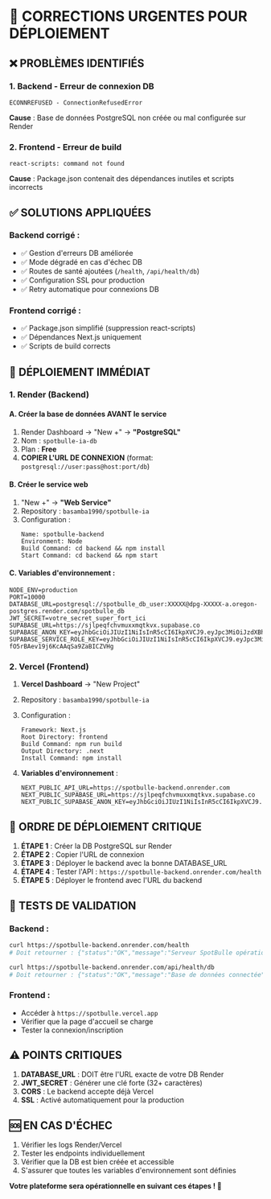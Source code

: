 # 🚨 CORRECTIONS URGENTES POUR DÉPLOIEMENT

## ❌ **PROBLÈMES IDENTIFIÉS**

### 1. **Backend - Erreur de connexion DB**
```
ECONNREFUSED - ConnectionRefusedError
```
**Cause** : Base de données PostgreSQL non créée ou mal configurée sur Render

### 2. **Frontend - Erreur de build**
```
react-scripts: command not found
```
**Cause** : Package.json contenait des dépendances inutiles et scripts incorrects

## ✅ **SOLUTIONS APPLIQUÉES**

### **Backend corrigé** :
- ✅ Gestion d'erreurs DB améliorée
- ✅ Mode dégradé en cas d'échec DB
- ✅ Routes de santé ajoutées (`/health`, `/api/health/db`)
- ✅ Configuration SSL pour production
- ✅ Retry automatique pour connexions DB

### **Frontend corrigé** :
- ✅ Package.json simplifié (suppression react-scripts)
- ✅ Dépendances Next.js uniquement
- ✅ Scripts de build corrects

## 🚀 **DÉPLOIEMENT IMMÉDIAT**

### **1. Render (Backend)**

#### **A. Créer la base de données AVANT le service**
1. Render Dashboard → "New +" → **"PostgreSQL"**
2. Nom : `spotbulle-ia-db`
3. Plan : **Free**
4. **COPIER L'URL DE CONNEXION** (format: `postgresql://user:pass@host:port/db`)

#### **B. Créer le service web**
1. "New +" → **"Web Service"**
2. Repository : `basamba1990/spotbulle-ia`
3. Configuration :
   ```
   Name: spotbulle-backend
   Environment: Node
   Build Command: cd backend && npm install
   Start Command: cd backend && npm start
   ```

#### **C. Variables d'environnement** :
```env
NODE_ENV=production
PORT=10000
DATABASE_URL=postgresql://spotbulle_db_user:XXXXX@dpg-XXXXX-a.oregon-postgres.render.com/spotbulle_db
JWT_SECRET=votre_secret_super_fort_ici
SUPABASE_URL=https://sjlpeqfchvmuxxmqtkvx.supabase.co
SUPABASE_ANON_KEY=eyJhbGciOiJIUzI1NiIsInR5cCI6IkpXVCJ9.eyJpc3MiOiJzdXBhYmFzZSIsInJlZiI6Im55eHRja2pmYWFqaGFjYm94b2pkIiwicm9sZSI6ImFub24iLCJpYXQiOjE3NDYwMzY5OTIsImV4cCI6MjA2MTYxMjk5Mn0.9zpLjXat7L6TvfKQB93ef66bnQZgueAreyGZ8fjlPLA
SUPABASE_SERVICE_ROLE_KEY=eyJhbGciOiJIUzI1NiIsInR5cCI6IkpXVCJ9.eyJpc3MiOiJzdXBhYmFzZSIsInJlZiI6Im55eHRja2pmYWFqaGFjYm94b2pkIiwicm9sZSI6InNlcnZpY2Vfcm9sZSIsImlhdCI6MTc0NjAzNjk5MiwiZXhwIjoyMDYxNjEyOTkyfQ.lGxR0dmDqOkcH-fO5rBAev19j6KcAAqSa9ZaBICZVHg
```

### **2. Vercel (Frontend)**

1. **Vercel Dashboard** → "New Project"
2. Repository : `basamba1990/spotbulle-ia`
3. Configuration :
   ```
   Framework: Next.js
   Root Directory: frontend
   Build Command: npm run build
   Output Directory: .next
   Install Command: npm install
   ```

4. **Variables d'environnement** :
   ```env
   NEXT_PUBLIC_API_URL=https://spotbulle-backend.onrender.com
   NEXT_PUBLIC_SUPABASE_URL=https://sjlpeqfchvmuxxmqtkvx.supabase.co
   NEXT_PUBLIC_SUPABASE_ANON_KEY=eyJhbGciOiJIUzI1NiIsInR5cCI6IkpXVCJ9.eyJpc3MiOiJzdXBhYmFzZSIsInJlZiI6Im55eHRja2pmYWFqaGFjYm94b2pkIiwicm9sZSI6ImFub24iLCJpYXQiOjE3NDYwMzY5OTIsImV4cCI6MjA2MTYxMjk5Mn0.9zpLjXat7L6TvfKQB93ef66bnQZgueAreyGZ8fjlPLA
   ```

## 🔧 **ORDRE DE DÉPLOIEMENT CRITIQUE**

1. **ÉTAPE 1** : Créer la DB PostgreSQL sur Render
2. **ÉTAPE 2** : Copier l'URL de connexion
3. **ÉTAPE 3** : Déployer le backend avec la bonne DATABASE_URL
4. **ÉTAPE 4** : Tester l'API : `https://spotbulle-backend.onrender.com/health`
5. **ÉTAPE 5** : Déployer le frontend avec l'URL du backend

## 🧪 **TESTS DE VALIDATION**

### **Backend** :
```bash
curl https://spotbulle-backend.onrender.com/health
# Doit retourner : {"status":"OK","message":"Serveur SpotBulle opérationnel"}

curl https://spotbulle-backend.onrender.com/api/health/db
# Doit retourner : {"status":"OK","message":"Base de données connectée"}
```

### **Frontend** :
- Accéder à `https://spotbulle.vercel.app`
- Vérifier que la page d'accueil se charge
- Tester la connexion/inscription

## ⚠️ **POINTS CRITIQUES**

1. **DATABASE_URL** : DOIT être l'URL exacte de votre DB Render
2. **JWT_SECRET** : Générer une clé forte (32+ caractères)
3. **CORS** : Le backend accepte déjà Vercel
4. **SSL** : Activé automatiquement pour la production

## 🆘 **EN CAS D'ÉCHEC**

1. Vérifier les logs Render/Vercel
2. Tester les endpoints individuellement
3. Vérifier que la DB est bien créée et accessible
4. S'assurer que toutes les variables d'environnement sont définies

**Votre plateforme sera opérationnelle en suivant ces étapes ! 🎯**

